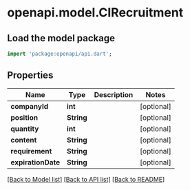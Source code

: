 # openapi.model.CIRecruitment

## Load the model package
```dart
import 'package:openapi/api.dart';
```

## Properties
Name | Type | Description | Notes
------------ | ------------- | ------------- | -------------
**companyId** | **int** |  | [optional] 
**position** | **String** |  | [optional] 
**quantity** | **int** |  | [optional] 
**content** | **String** |  | [optional] 
**requirement** | **String** |  | [optional] 
**expirationDate** | **String** |  | [optional] 

[[Back to Model list]](../README.md#documentation-for-models) [[Back to API list]](../README.md#documentation-for-api-endpoints) [[Back to README]](../README.md)


